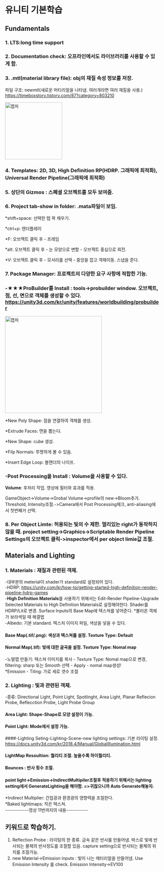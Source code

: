# 유니티 기본학습


## Fundamentals
### 1. LTS:long time support	


### 2. Documentation check: 오프라인에서도 라이브러리를 사용할 수 있게 함.


### 3. .mtl(material library file): obj의 재질 속성 정보를 저장. 


파일 구조:  newmtl(새로운 머티리얼을 나타냄. 여러개라면 여러 재질을 사용.) https://timeboxstory.tistory.com/87?category=803210


<img width="186" alt="캡처" src="https://user-images.githubusercontent.com/48555909/125397034-58671300-e3e8-11eb-8bd5-2f01bc6b3e8f.PNG">


### 4. Templates: 2D, 3D, High Definition RP(HDRP. 그래픽에 최적화), Universal Render Pipeline(그래픽에 최적화)


### 5. 상단의 Gizmos : 스폐셜 오브젝트를 모두 보여줌.


### 6. Project tab-show in folder: .mata파일이 보임.


*shift+space: 선택한 탭 꽉 채우기.


*ctrl+p: 렌더플레이


*F: 오브젝트 클릭 후 - 프레임


*alt: 오브젝트 클릭 후 - 눈 모양으로 변함 - 오브젝트 중심으로 회전.


*V: 오브젝트 클릭 후 - 모서리를 선택 - 중앙을 잡고 객체이동. 스냅을 준다.

### 7. Package Manager: 프로젝트의 다양한 요구 사항에 적합한 기능.

### **-★★★ProBuilder를 Install** : tools->probuilder window. 오브젝트, 점, 선, 면으로 객체를 생성할 수 있다. https://unity3d.com/kr/unity/features/worldbuilding/probuilder 

<img width="316" alt="캡처" src="https://user-images.githubusercontent.com/48555909/125590978-96e1214c-cc34-40a9-9982-286bd755a6f3.PNG">

*New Poly Shape: 점을 연결하여 객체를 생성.

*Extrude Faces: 면을 뽑는다.

*New Shape: cube 생성.

*Filp Normals: 투명하게 볼 수 있음.

*Insert Edge Loop: 블랜더의 나이프.


### -Post Processing을 Install : Volume을 사용할 수 있다.

**Volume**: 후처리 작업. 영상에 필터와 효과를 적용. 

GameObject->Volume->Grobal Volume->profile의 new->Bloom추가. Threshold, Intensity조절.->Camera에서  Post Processing체크, anti-aliasing에서 첫번째거 선택.


### 8. **Per Object Limte**: 허용되는 빛의 수 제한. 멀리있는 right가 동작하지 않을 때. project setting->Graphics->Scriptable Render Pipeline Settings의 오브젝트 클릭->inspector에서 per object limie값 조절.



## Materials and Lighting

### 1. Materials : 재질과 관련된 객체. 
-대부분의 meterial이 shader가 standard로 설정되어 있다.   
-HDRP: https://unity.com/kr/how-to/getting-started-high-definition-render-pipeline-hdrp-games   
-**High Definition Materials**를 사용하기 위해서는 Edit-Render Pipeline-Upgrade Selected Materials to High Definition Materials로 설정해야한다. Shader를 HDRP/Lit로 변경. Surface Inputs의 Base Map에 텍스쳐를 넣어준다.   *불러온 객체가 보라색일 때 해결법   
-Albedo: 기본 standard. 텍스처 이미지 파일, 색상을 넣을 수 있다.   
#### Base Map(.tif/.png): 색상과 텍스쳐를 설정. Texture Type: Defauit   
#### Normal Map(.tif): 빛에 대한 굴곡을 설정. Texture Type: Nomal map   
-노멀맵 만들기: 텍스쳐 이미지를 복사 - Texture Type: Nomal map으로 변경, filtering: sharp 또는 Smooth 선택 - Apply - nomal map생성!      
*Emission - Tiling: 가로 세로 갯수 조절

### 2. Lighting : 빛과 관련된 객체.
-종류: Directional Light, Point Light, Spotlinght, Area Light, Planar Reflecion Probe, Reflecction Probe, Light Probe Group   
#### Area Light: Shape-Shape로 모양 설정이 가능.   
#### Point Light: Mode에서 설정 가능. 
####-Lighting Seting-Lighting-Scene-new lighting settings: 기본 라이팅 설정. https://docs.unity3d.com/kr/2018.4/Manual/GlobalIllumination.html   
#### LightMap Resoultion: 퀄리티 조절. 높을수록 하이퀄리티.
#### Bounces : 반사 횟수 조절.
#### point light->Emission->IndirectMultipiler조절후 적용하기 위해서는 lighting setting에서 GenerateLighting을 해야함. =>귀찮으니까 Auto Generate해놓자.
*Indirect Multiplier: 간접광과 환경광의 영향력을 조절한다.   
*Baked lightimaps: 작은 텍스쳐.   
------------영상 11번까지의 내용-----------


## 키워드로 학습하기.   
1. Reflection Probe : 라이팅의 한 종류. 금속 같은 반사를 만들어냄. 박스로 빛에 반사되는 물체의 반사정도를 조절할 있음. capture setting으로 반사되는 물체의 위치를 조절가능.   
2. new Material->Emission inputs : 빛이 나는 메터리얼을 만들어냄. Use Emission Intensity 를 check. Emission Intensity->EV100 
 








